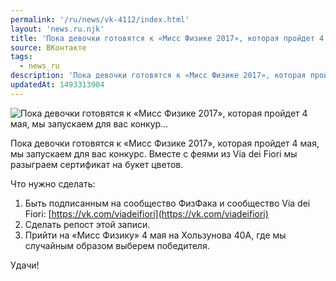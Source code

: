 ```yaml
---
permalink: '/ru/news/vk-4112/index.html'
layout: 'news.ru.njk'
title: 'Пока девочки готовятся к «Мисс Физике 2017», которая пройдет 4 мая, мы запускаем для вас конкур…'
source: ВКонтакте
tags:
  - news_ru
description: 'Пока девочки готовятся к «Мисс Физике 2017», которая пройдет 4 мая, мы запускаем для вас конкур…'
updatedAt: 1493313904
---
```

![Пока девочки готовятся к «Мисс Физике 2017», которая пройдет 4 мая, мы запускаем для вас конкур…](https://sun9-18.userapi.com/impf/jWldfaHuE9xxggsaQRuKyKh1ba9LxZCUeQ_jpg/2Rk9cUqlBW8.jpg?size=1280x720&quality=96&sign=859899e54bfbf6eba802f75738fa5f2d&c_uniq_tag=sxQZi8kUl-2XqSBTh9P_G_C7Yxzwq5lUQZvKcedqYko&type=album)

Пока девочки готовятся к «Мисс Физике 2017», которая пройдет 4 мая, мы запускаем для вас конкурс. Вместе с феями из Via dei Fiori мы разыграем сертификат на букет цветов.

Что нужно сделать:
1. Быть подписанным на сообщество ФизФака и сообщество Via dei Fiori: [https://vk.com/viadeifiori](https://vk.com/viadeifiori)
2. Сделать репост этой записи.
3. Прийти на «Мисс Физику» 4 мая на Хользунова 40А, где мы случайным образом выберем победителя.

Удачи!
